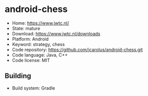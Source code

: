 # android-chess

- Home: https://www.jwtc.nl/
- State: mature
- Download: https://www.jwtc.nl/downloads
- Platform: Android
- Keyword: strategy, chess
- Code repository: https://github.com/jcarolus/android-chess.git
- Code language: Java, C++
- Code license: MIT

## Building

- Build system: Gradle
